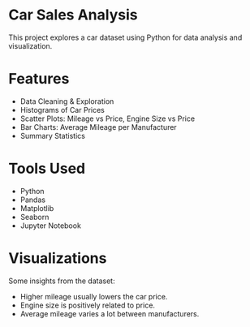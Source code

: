 # Car Sales Analysis 

This project explores a car dataset using Python for data analysis and visualization.  

# Features
- Data Cleaning & Exploration
- Histograms of Car Prices
- Scatter Plots: Mileage vs Price, Engine Size vs Price
- Bar Charts: Average Mileage per Manufacturer
- Summary Statistics

# Tools Used
- Python 
- Pandas
- Matplotlib
- Seaborn
- Jupyter Notebook

# Visualizations
Some insights from the dataset:
- Higher mileage usually lowers the car price.
- Engine size is positively related to price.
- Average mileage varies a lot between manufacturers.




